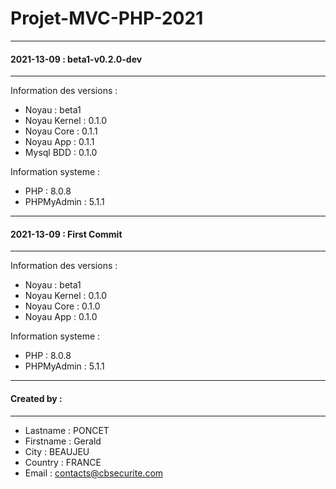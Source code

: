 ﻿# Projet-MVC-PHP-2021
 <hr>
 <h4>2021-13-09 : beta1-v0.2.0-dev</h4>  

 <hr>

  Information des versions :
  - Noyau : beta1
  - Noyau Kernel : 0.1.0
  - Noyau Core : 0.1.1
  - Noyau App : 0.1.1
  - Mysql BDD : 0.1.0

  Information systeme :
  - PHP : 8.0.8
  - PHPMyAdmin : 5.1.1

 <hr>
 <h4>2021-13-09 : First Commit</h4>
 <hr>

 Information des versions :
 - Noyau : beta1
 - Noyau Kernel : 0.1.0
 - Noyau Core : 0.1.0
 - Noyau App : 0.1.0

 Information systeme :
 - PHP : 8.0.8
 - PHPMyAdmin : 5.1.1

 <hr>
 <h4>Created by :</h4>  
 <hr>

 - Lastname : PONCET
 - Firstname : Gerald
 - City : BEAUJEU
 - Country : FRANCE
 - Email : contacts@cbsecurite.com
